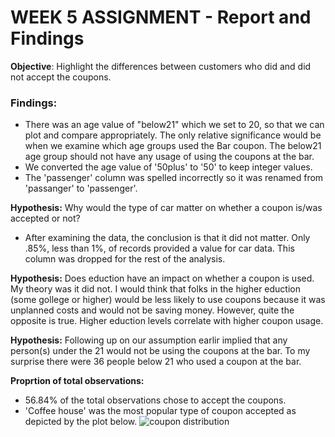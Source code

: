 # WEEK 5 ASSIGNMENT - Report and Findings
**Objective**: Highlight the differences between customers who did and did not accept the coupons.  

### Findings:
* There was an age value of "below21" which we set to 20, so that we can plot and compare appropriately.  The only relative significance would be when we examine which age groups used the Bar coupon.  The below21 age group should not have any usage of using the coupons at the bar. 
* We converted the age value of '50plus' to '50' to keep integer values.
* The 'passenger' column was spelled incorrectly so it was renamed from 'passanger' to 'passenger'.

**Hypothesis:**  Why would the type of car matter on whether a coupon is/was accepted or not?
* After examining the data, the conclusion is that it did not matter.  Only .85%, less than 1%, of records provided a value for car data. This column was dropped for the rest of the analysis.  

**Hypothesis:** Does eduction have an impact on whether a coupon is used.  My theory was it did not.  I would think that folks in the higher eduction (some gollege or higher) would be less likely to use coupons because it was unplanned costs and would not be saving money.  However, quite the opposite is true.  Higher eduction levels correlate with higher coupon usage.  

**Hypothesis:** Following up on our assumption earlir implied that any person(s) under the 21 would not be using the coupons at the bar.  To my surprise there were 36 people below 21 who used a coupon at the bar. 


**Proprtion of total observations:**
* 56.84% of the total observations chose to accept the coupons.
* 'Coffee house' was the most popular type of coupon accepted as depicted by the plot below. 
![coupon distribution]("images/coupon_distribution.png")
